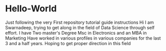# Hello-World
Just following the very First repository tutorial guide instructions
Hi I am Swarnadeep, trying to get along in the field of Data Science through self effort.
I have Two master's Degree Msc in Electronics and an MBA in Marketing
Have worked in various profiles in various companies for the last 3 and a half years.
Hoping to get proper direction in this field
